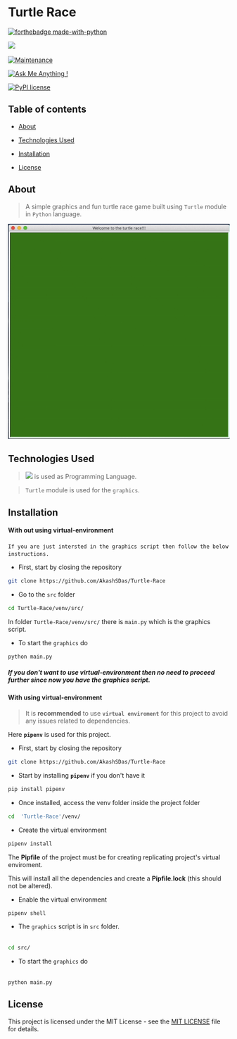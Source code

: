# Turtle Race

  

[![forthebadge made-with-python](http://ForTheBadge.com/images/badges/made-with-python.svg)](https://www.python.org/)

  

[![](https://img.shields.io/badge/python-3.8-blue.svg)](https://www.python.org/downloads/release/python-380/)

  

[![Maintenance](https://img.shields.io/badge/Maintained%3F-yes-green.svg)](https://github.com/AkashSDas)

  

[![Ask Me Anything !](https://img.shields.io/badge/Ask%20me-anything-1abc9c.svg)](https://github.com/AkashSDas)

  

[![PyPI license](https://img.shields.io/pypi/l/ansicolortags.svg)](LICENSE)

  

  

## Table of contents

  

  

*  [About](#about)

  

*  [Technologies Used](#technologies-used)

  

*  [Installation](#installation)

  

*  [License](#license)

  

  

## About

  

> A simple graphics and fun turtle race game built using `Turtle` module in `Python` language.

![Turtle Race](turtle-race.gif)
  

## Technologies Used

  

> [![](https://img.shields.io/badge/python-3.8-blue.svg)](https://www.python.org/downloads/release/python-380/) is used as Programming Language.

  

> `Turtle` module is used for the `graphics`.

  
  

## Installation

  
  
  

#### With out using virtual-environment

  

`If you are just intersted in the graphics script then follow the below instructions.`

  

- First, start by closing the repository

```bash
git clone https://github.com/AkashSDas/Turtle-Race
```

- Go to the `src` folder

```bash
cd Turtle-Race/venv/src/
```

  

In folder `Turtle-Race/venv/src/` there is `main.py` which is the graphics script.

  

* To start the `graphics` do

```bash
python main.py
```

  
  

##### If you don't want to use virtual-environment then no need to proceed further since now you have the graphics script.

  

#### With using virtual-environment

  

>It is **recommended** to use **`virtual enviroment`** for this project to avoid any issues related to dependencies.

Here **`pipenv`** is used for this project.

  

- First, start by closing the repository

```bash
git clone https://github.com/AkashSDas/Turtle-Race
```

  

- Start by installing **`pipenv`** if you don't have it

```bash
pip install pipenv
```

  

- Once installed, access the venv folder inside the project folder

  

```bash
cd  'Turtle-Race'/venv/
```

  

- Create the virtual environment

  

```bash
pipenv install
```

  

The **Pipfile** of the project must be for creating replicating project's virtual enviroment.

  

This will install all the dependencies and create a **Pipfile.lock** (this should not be altered).

  

- Enable the virtual environment

  

```bash
pipenv shell
```

  

* The `graphics` script is in `src` folder.

```bash

cd src/

```

* To start the `graphics` do

```bash

python main.py

```

  
  

## License

  

  

This project is licensed under the MIT License - see the [MIT LICENSE](LICENSE) file for details.
